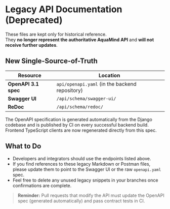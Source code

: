 # Legacy API Documentation (Deprecated)

These files are kept only for historical reference.  
They **no longer represent the authoritative AquaMind API** and **will not receive further updates**.

## New Single-Source-of-Truth

| Resource | Location |
|----------|----------|
| **OpenAPI 3.1 spec** | `api/openapi.yaml` (in the backend repository) |
| **Swagger UI** | `/api/schema/swagger-ui/` |
| **ReDoc** | `/api/schema/redoc/` |

The OpenAPI specification is generated automatically from the Django codebase and is published by CI on every successful backend build.  
Frontend TypeScript clients are now regenerated directly from this spec.

## What to Do

* Developers and integrators should use the endpoints listed above.  
* If you find references to these legacy Markdown or Postman files, please update them to point to the Swagger UI or the raw `openapi.yaml` spec.  
* Feel free to delete any unused legacy snippets in your branches once confirmations are complete.

> **Reminder:** Pull requests that modify the API must update the OpenAPI spec (generated automatically) and pass contract tests in CI.
